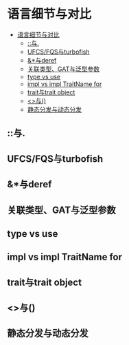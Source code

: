 # 语言细节与对比

<!--ts-->
* [语言细节与对比](#语言细节与对比)
   * [::与.](#与)
   * [UFCS/FQS与turbofish](#ufcsfqs与turbofish)
   * [&amp;*与deref](#与deref)
   * [关联类型、GAT与泛型参数](#关联类型gat与泛型参数)
   * [type vs use](#type-vs-use)
   * [impl vs impl TraitName for](#impl-vs-impl-traitname-for)
   * [trait与trait object](#trait与trait-object)
   * [&lt;&gt;与()](#与-1)
   * [静态分发与动态分发](#静态分发与动态分发)

<!-- Created by https://github.com/ekalinin/github-markdown-toc -->
<!-- Added by: runner, at: Thu Nov  3 06:45:42 UTC 2022 -->

<!--te-->

## ::与.

## UFCS/FQS与turbofish

## &*与deref

## 关联类型、GAT与泛型参数

## type vs use

## impl vs impl TraitName for 

## trait与trait object

## <>与()

## 静态分发与动态分发